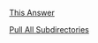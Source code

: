 [This Answer](http://stackoverflow.com/questions/359424/detach-subdirectory-into-separate-git-repository/17864475#17864475)

[Pull All
Subdirectories](http://stackoverflow.com/questions/3497123/run-git-pull-over-all-subdirectories)
